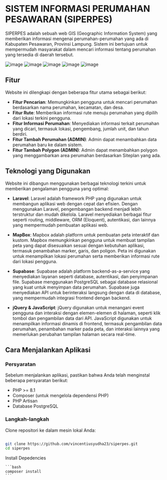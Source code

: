 # SISTEM INFORMASI PERUMAHAN PESAWARAN (SIPERPES)

SIPERPES adalah sebuah web GIS (Geographic Information System) yang memberikan informasi mengenai perumahan-perumahan yang ada di Kabupaten Pesawaran, Provinsi Lampung. Sistem ini bertujuan untuk mempermudah masyarakat dalam mencari informasi tentang perumahan yang tersedia di daerah tersebut.

![image](./public/asset/img/img-3.jpg)
![image](./public/asset/img/img-4.jpg)
![image](./public/asset/img/img-5.jpg)
![image](./public/asset/img/img-1.png)
![image](./public/asset/img/img-2.png)

## Fitur

Website ini dilengkapi dengan beberapa fitur utama sebagai berikut:

- **Fitur Pencarian**: Memungkinkan pengguna untuk mencari perumahan berdasarkan nama perumahan, kecamatan, dan desa.
- **Fitur Rute**: Memberikan informasi rute menuju perumahan yang dipilih dari lokasi terkini pengguna.
- **Fitur Informasi Perumahan**: Menyediakan informasi terkait perumahan yang dicari, termasuk lokasi, pengembang, jumlah unit, dan tahun berdiri.
- **Fitur Tambah Perumahan (ADMIN)**: Admin dapat menambahkan data perumahan baru ke dalam sistem.
- **Fitur Tambah Polygon (ADMIN)**: Admin dapat menambahkan polygon yang menggambarkan area perumahan berdasarkan Siteplan yang ada.

## Teknologi yang Digunakan

Website ini dibangun menggunakan berbagai teknologi terkini untuk memberikan pengalaman pengguna yang optimal:

- **Laravel**:
  Laravel adalah framework PHP yang digunakan untuk membangun aplikasi web dengan cepat dan efisien. Dengan menggunakan Laravel, pengembangan backend menjadi lebih terstruktur dan mudah dikelola. Laravel menyediakan berbagai fitur seperti routing, middleware, ORM (Eloquent), autentikasi, dan lainnya yang mempermudah pembuatan aplikasi web.

- **MapBox**:
  Mapbox adalah platform untuk pembuatan peta interaktif dan kustom. Mapbox memungkinkan pengguna untuk membuat tampilan peta yang dapat disesuaikan sesuai dengan kebutuhan aplikasi, termasuk penambahan marker, garis, dan poligon. Peta ini digunakan untuk menampilkan lokasi perumahan serta memberikan informasi rute dari lokasi pengguna.

- **Supabase**:
  Supabase adalah platform backend-as-a-service yang menyediakan layanan seperti database, autentikasi, dan penyimpanan file. Supabase menggunakan PostgreSQL sebagai database relasional yang kuat untuk menyimpan data perumahan. Supabase juga menyediakan API untuk berinteraksi langsung dengan data di database, yang mempermudah integrasi frontend dengan backend.

- **jQuery & JavaScript**:
  jQuery digunakan untuk menangani event pengguna dan interaksi dengan elemen-elemen di halaman, seperti klik tombol dan pengambilan data dari API. JavaScript digunakan untuk menampilkan informasi dinamis di frontend, termasuk pengambilan data perumahan, penambahan marker pada peta, dan interaksi lainnya yang memerlukan perubahan tampilan halaman secara real-time.

## Cara Menjalankan Aplikasi

### Persyaratan

Sebelum menjalankan aplikasi, pastikan bahwa Anda telah menginstal beberapa persyaratan berikut:

- PHP >= 8.1
- Composer (untuk mengelola dependensi PHP)
- PHP Artisan
- Database PostgreSQL

### Langkah-langkah

Clone repositori ke dalam mesin lokal Anda:

```sh

git clone https://github.com/vincentiusyudha23/siperpes.git
cd siperpes

```
Install Depedencies

    ```bash
    composer install
    ```

